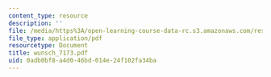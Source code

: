 ```yaml
---
content_type: resource
description: ''
file: /media/https%3A/open-learning-course-data-rc.s3.amazonaws.com/res-12-000-evolution-of-physical-oceanography-spring-2007/0adb0bf8a4d046bd014e24f102fa34ba_wunsch_7173.pdf
file_type: application/pdf
resourcetype: Document
title: wunsch_7173.pdf
uid: 0adb0bf8-a4d0-46bd-014e-24f102fa34ba
---
```


